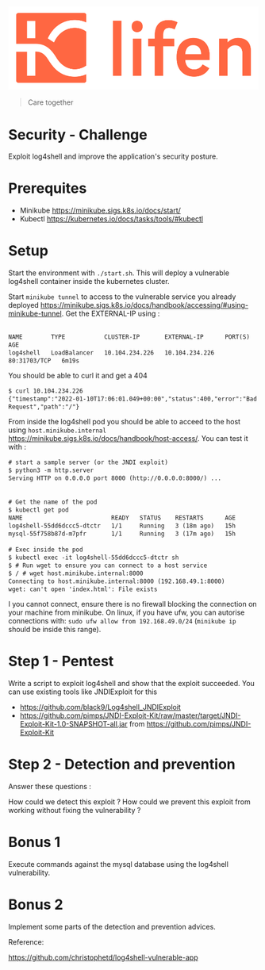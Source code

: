 ![Lifen](images/lifen.png)

> Care together

# Security - Challenge

Exploit log4shell and improve the application's security posture.



# Prerequites

* Minikube https://minikube.sigs.k8s.io/docs/start/
* Kubectl https://kubernetes.io/docs/tasks/tools/#kubectl

# Setup

Start the environment with `./start.sh`. This will deploy a vulnerable log4shell container inside the kubernetes cluster.

Start `minikube tunnel` to access to the vulnerable service you already deployed https://minikube.sigs.k8s.io/docs/handbook/accessing/#using-minikube-tunnel. Get the EXTERNAL-IP using :
```$ kubectl get service log4shell

NAME        TYPE           CLUSTER-IP       EXTERNAL-IP      PORT(S)        AGE
log4shell   LoadBalancer   10.104.234.226   10.104.234.226   80:31703/TCP   6m19s
```

You should be able to curl it and get a 404
```
$ curl 10.104.234.226
{"timestamp":"2022-01-10T17:06:01.049+00:00","status":400,"error":"Bad Request","path":"/"}
```

From inside the log4shell pod you should be able to acceed to the host using `host.minikube.internal` https://minikube.sigs.k8s.io/docs/handbook/host-access/. You can test it with :

```
# start a sample server (or the JNDI exploit)
$ python3 -m http.server
Serving HTTP on 0.0.0.0 port 8000 (http://0.0.0.0:8000/) ...


# Get the name of the pod
$ kubectl get pod
NAME                         READY   STATUS    RESTARTS      AGE
log4shell-55dd6dccc5-dtctr   1/1     Running   3 (18m ago)   15h
mysql-55f758b87d-m7pfr       1/1     Running   3 (17m ago)   15h

# Exec inside the pod
$ kubectl exec -it log4shell-55dd6dccc5-dtctr sh
$ # Run wget to ensure you can connect to a host service
$ / # wget host.minikube.internal:8000
Connecting to host.minikube.internal:8000 (192.168.49.1:8000)
wget: can't open 'index.html': File exists

```

I you cannot connect, ensure there is no firewall blocking the connection on your machine from minikube. On linux, if you have ufw, you can autorise connections with: `sudo ufw allow from 192.168.49.0/24` (`minikube ip` should be inside this range).

# Step 1 - Pentest

Write a script to exploit log4shell and show that the exploit succeeded.
You can use existing tools like JNDIExploit for this
* https://github.com/black9/Log4shell_JNDIExploit
* https://github.com/pimps/JNDI-Exploit-Kit/raw/master/target/JNDI-Exploit-Kit-1.0-SNAPSHOT-all.jar from https://github.com/pimps/JNDI-Exploit-Kit

# Step 2 - Detection and prevention

Answer these questions :

How could we detect this exploit ?
How could we prevent this exploit from working without fixing the vulnerability ?

# Bonus 1

Execute commands against the mysql database using the log4shell vulnerability.

# Bonus 2

Implement some parts of the detection and prevention advices.


Reference:

https://github.com/christophetd/log4shell-vulnerable-app
